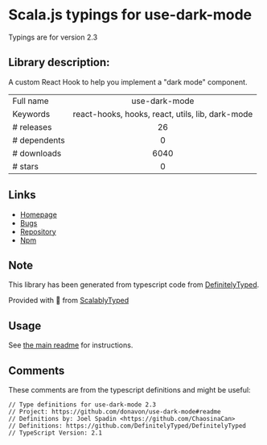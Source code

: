 
# Scala.js typings for use-dark-mode

Typings are for version 2.3

## Library description:
A custom React Hook to help you implement a "dark mode" component.

|                    |                 |
| ------------------ | :-------------: |
| Full name          | use-dark-mode |
| Keywords           | react-hooks, hooks, react, utils, lib, dark-mode |
| # releases         | 26 |
| # dependents       | 0 |
| # downloads        | 6040 |
| # stars            | 0 |

## Links
- [Homepage](https://github.com/donavon/use-dark-mode#readme)
- [Bugs](https://github.com/donavon/use-dark-mode/issues)
- [Repository](https://github.com/donavon/use-dark-mode)
- [Npm](https://www.npmjs.com/package/use-dark-mode)
    


## Note
This library has been generated from typescript code from [DefinitelyTyped](https://definitelytyped.org).

Provided with :purple_heart: from [ScalablyTyped](https://github.com/oyvindberg/ScalablyTyped)

## Usage
See [the main readme](../../readme.md) for instructions.

## Comments

These comments are from the typescript definitions and might be useful:
```
// Type definitions for use-dark-mode 2.3
// Project: https://github.com/donavon/use-dark-mode#readme
// Definitions by: Joel Spadin <https://github.com/ChaosinaCan>
// Definitions: https://github.com/DefinitelyTyped/DefinitelyTyped
// TypeScript Version: 2.1

```

